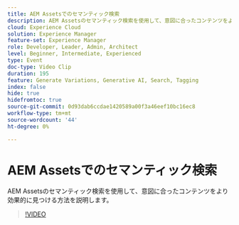 ```yaml
---
title: AEM Assetsでのセマンティック検索
description: AEM Assetsのセマンティック検索を使用して、意図に合ったコンテンツをより効果的に見つける方法を説明します。
cloud: Experience Cloud
solution: Experience Manager
feature-set: Experience Manager
role: Developer, Leader, Admin, Architect
level: Beginner, Intermediate, Experienced
type: Event
doc-type: Video Clip
duration: 195
feature: Generate Variations, Generative AI, Search, Tagging
index: false
hide: true
hidefromtoc: true
source-git-commit: 0d93dab6ccdae1420589a00f3a46eef10bc16ec8
workflow-type: tm+mt
source-wordcount: '44'
ht-degree: 0%

---
```



# AEM Assetsでのセマンティック検索

AEM Assetsのセマンティック検索を使用して、意図に合ったコンテンツをより効果的に見つける方法を説明します。

>[!VIDEO](https://video.tv.adobe.com/v/3461889/?learn=on&enablevpops&captions=jpn)
